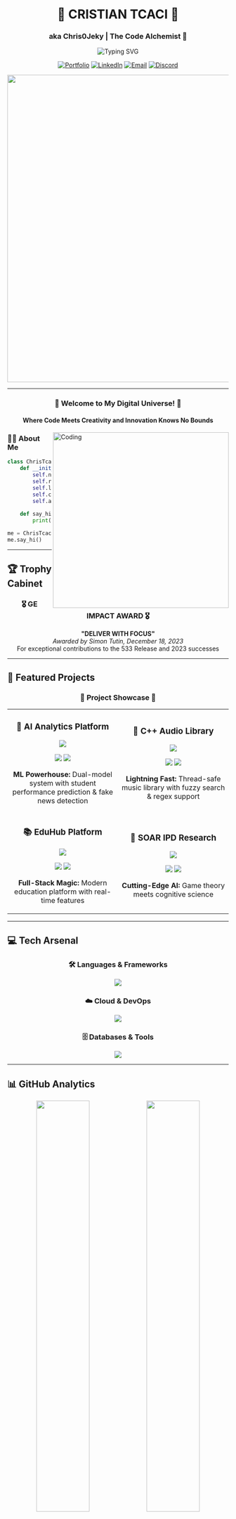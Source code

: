 <div align="center">

# 🚀 CRISTIAN TCACI 🚀
### aka Chris0Jeky | The Code Alchemist 🧪

<img src="https://readme-typing-svg.herokuapp.com?font=Fira+Code&weight=600&size=30&pause=1000&color=00D9FF&center=true&vCenter=true&width=800&lines=Full-Stack+Developer+%F0%9F%92%BB;Machine+Learning+Engineer+%F0%9F%A4%96;Cloud+Architecture+Specialist+%E2%98%81%EF%B8%8F;Problem+Solver+Extraordinaire+%F0%9F%A7%A9;GE+Impact+Award+Winner+%F0%9F%8F%86" alt="Typing SVG" />

[![Portfolio](https://img.shields.io/badge/Portfolio-FF5722?style=for-the-badge&logo=todoist&logoColor=white)](https://chris0jeky.dev)
[![LinkedIn](https://img.shields.io/badge/LinkedIn-0077B5?style=for-the-badge&logo=linkedin&logoColor=white)](https://www.linkedin.com/in/cristian-chris-tcaci/)
[![Email](https://img.shields.io/badge/Email-D14836?style=for-the-badge&logo=gmail&logoColor=white)](mailto:Jeky.tck@gmail.com)
[![Discord](https://img.shields.io/badge/Discord-7289DA?style=for-the-badge&logo=discord&logoColor=white)](https://discord.com/users/Zangetsu(Chris-to_Kun)#1872)

<img src="https://user-images.githubusercontent.com/74038190/212284100-561aa473-3905-4a80-b561-0d28506553ee.gif" width="700">

</div>

---

<div align="center">
  
### 🌟 Welcome to My Digital Universe! 🌟
#### Where Code Meets Creativity and Innovation Knows No Bounds

</div>

<img align="right" alt="Coding" width="400" src="https://user-images.githubusercontent.com/74038190/229223263-cf2e4b07-2615-4f87-9c38-e37600f8381a.gif">

### 👨‍💻 About Me

```python
class ChrisTcaci:
    def __init__(self):
        self.name = "Cristian (Chris) Tcaci"
        self.role = "Full-Stack Developer & ML Engineer"
        self.languages = ["Java ☕", "Python 🐍", "C++ ⚡", "JavaScript 🌐"]
        self.current_focus = "🔍 Seeking Software Engineering Opportunities"
        self.achievements = ["🏆 GE Impact Award Winner", "🧩 Google Foobar Challenger"]
        
    def say_hi(self):
        print("Thanks for dropping by! Let's build something amazing together! 🚀")

me = ChrisTcaci()
me.say_hi()
```

---

## 🏆 Trophy Cabinet

<div align="center">
  
### 🎖️ **GE IMPACT AWARD** 🎖️
**"DELIVER WITH FOCUS"**  
*Awarded by Simon Tutin, December 18, 2023*  
For exceptional contributions to the 533 Release and 2023 successes

</div>

---

## 🚀 Featured Projects

<div align="center">
  
### 🌟 **Project Showcase** 🌟

</div>

<table>
  <tr>
    <td width="50%">
      <h3 align="center">🤖 AI Analytics Platform</h3>
      <div align="center">
        <a href="https://github.com/Chris0Jeky/CST3133-Advanced-Topics-in-Data-Science-and-Artificial-Intelligence">
          <img src="https://github-readme-stats.vercel.app/api/pin/?username=Chris0Jeky&repo=CST3133-Advanced-Topics-in-Data-Science-and-Artificial-Intelligence&theme=tokyonight&hide_border=true" />
        </a>
        <p>
          <img src="https://img.shields.io/badge/Accuracy-99.99%25-brightgreen?style=flat-square" />
          <img src="https://img.shields.io/badge/R²_Score-98%25-blue?style=flat-square" />
        </p>
        <p><strong>ML Powerhouse:</strong> Dual-model system with student performance prediction & fake news detection</p>
      </div>
    </td>
    <td width="50%">
      <h3 align="center">🎵 C++ Audio Library</h3>
      <div align="center">
        <a href="https://github.com/Chris0Jeky/SWECW2-AudioLibrary">
          <img src="https://github-readme-stats.vercel.app/api/pin/?username=Chris0Jeky&repo=SWECW2-AudioLibrary&theme=radical&hide_border=true" />
        </a>
        <p>
          <img src="https://img.shields.io/badge/C++-17-00599C?style=flat-square&logo=c%2B%2B" />
          <img src="https://img.shields.io/badge/Performance-O(1)-brightgreen?style=flat-square" />
        </p>
        <p><strong>Lightning Fast:</strong> Thread-safe music library with fuzzy search & regex support</p>
      </div>
    </td>
  </tr>
  <tr>
    <td width="50%">
      <h3 align="center">📚 EduHub Platform</h3>
      <div align="center">
        <a href="https://github.com/Chris0Jeky/CST3144-Coursework-FullstackDev-FrontEnd">
          <img src="https://github-readme-stats.vercel.app/api/pin/?username=Chris0Jeky&repo=CST3144-Coursework-FullstackDev-FrontEnd&theme=gruvbox&hide_border=true" />
        </a>
        <p>
          <img src="https://img.shields.io/badge/Vue.js-3-4FC08D?style=flat-square&logo=vue.js" />
          <img src="https://img.shields.io/badge/Node.js-16-339933?style=flat-square&logo=node.js" />
        </p>
        <p><strong>Full-Stack Magic:</strong> Modern education platform with real-time features</p>
      </div>
    </td>
    <td width="50%">
      <h3 align="center">🧠 SOAR IPD Research</h3>
      <div align="center">
        <a href="https://github.com/Chris0Jeky/N-person-prisoners-dilemma-simulation">
          <img src="https://github-readme-stats.vercel.app/api/pin/?username=Chris0Jeky&repo=N-person-prisoners-dilemma-simulation&theme=cobalt&hide_border=true" />
        </a>
        <p>
          <img src="https://img.shields.io/badge/Research-Academic-purple?style=flat-square" />
          <img src="https://img.shields.io/badge/AI-Cognitive_Architecture-orange?style=flat-square" />
        </p>
        <p><strong>Cutting-Edge AI:</strong> Game theory meets cognitive science</p>
      </div>
    </td>
  </tr>
</table>

---

## 💻 Tech Arsenal

<div align="center">

### 🛠️ Languages & Frameworks
<p>
  <img src="https://skillicons.dev/icons?i=java,python,cpp,js,html,css,vue,nodejs,express&theme=dark" />
</p>

### ☁️ Cloud & DevOps
<p>
  <img src="https://skillicons.dev/icons?i=aws,docker,kubernetes,jenkins,git,github,gitlab&theme=dark" />
</p>

### 🗄️ Databases & Tools
<p>
  <img src="https://skillicons.dev/icons?i=mongodb,mysql,postgres,redis,tensorflow,sklearn,vscode,idea&theme=dark" />
</p>

</div>

---

## 📊 GitHub Analytics

<div align="center">
  <img width="49%" src="https://github-readme-stats.vercel.app/api?username=Chris0Jeky&show_icons=true&theme=tokyonight&hide_border=true&count_private=true" />
  <img width="49%" src="https://github-readme-streak-stats.herokuapp.com/?user=Chris0Jeky&theme=tokyonight&hide_border=true" />
</div>

<div align="center">
  <img src="https://github-readme-activity-graph.vercel.app/graph?username=Chris0Jeky&theme=tokyo-night&hide_border=true&custom_title=Contribution%20Graph" width="98%" />
</div>

---

## 🎯 Current Mission

<div align="center">
  
```mermaid
graph LR
    A[🎓 CS Graduate] --> B[💼 Seeking Opportunities]
    B --> C[🚀 Full-Stack Development]
    B --> D[🤖 Machine Learning]
    B --> E[☁️ Cloud Architecture]
    C --> F[🌟 Your Next Team Member?]
    D --> F
    E --> F
```

</div>

---

## 🤝 Let's Connect!

<div align="center">

### 💬 Open for Opportunities, Collaborations, and Cool Projects!

<img src="https://user-images.githubusercontent.com/74038190/235294012-0a55e343-37ad-4b0f-924f-c8431d9d2483.gif" width="100">

**Currently crafting code and seeking my next adventure in tech!**

<a href="mailto:Jeky.tck@gmail.com">
  <img src="https://img.shields.io/badge/Drop_Me_A_Line-D14836?style=for-the-badge&logo=gmail&logoColor=white" />
</a>

</div>

---

<div align="center">
  
### 🌈 Fun Facts

<img src="https://user-images.githubusercontent.com/74038190/212284158-e840e285-664b-44d7-b79b-e264b5e54825.gif" width="400">

🧩 **Google Foobar Challenge Conqueror**  
🏢 **DeliveraSoft Consultancy Founder**  
🧠 **Tech + Philosophy + Psychology Enthusiast**  
🚀 **Always Learning, Always Building**

</div>

---

<div align="center">
  <img src="https://capsule-render.vercel.app/api?type=waving&color=gradient&height=100&section=footer&text=Thanks%20for%20visiting!%20Let's%20build%20the%20future%20together%20🚀&fontSize=20&fontAlignY=70" />
</div>

<!-- Hidden Analytics -->
<div align="center">
  <img src="https://komarev.com/ghpvc/?username=Chris0Jeky&style=flat-square&color=blue" alt="Profile views" />
</div>
